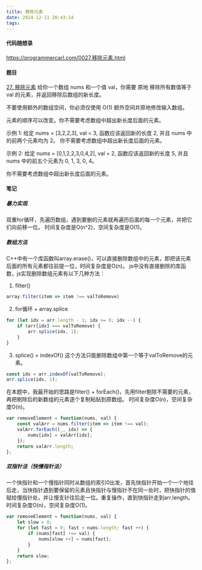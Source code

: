 ```yaml
---
title: 移除元素
date: 2024-12-11 20:43:14
tags:
---
```

#### 代码随想录
https://programmercarl.com/0027.移除元素.html

#### 题目
[27. 移除元素](https://leetcode.cn/problems/remove-element/)
给你一个数组 nums 和一个值 val，你需要 原地 移除所有数值等于 val 的元素，并返回移除后数组的新长度。

不要使用额外的数组空间，你必须仅使用 O(1) 额外空间并原地修改输入数组。

元素的顺序可以改变。你不需要考虑数组中超出新长度后面的元素。

示例 1: 给定 nums = [3,2,2,3], val = 3, 函数应该返回新的长度 2, 并且 nums 中的前两个元素均为 2。 你不需要考虑数组中超出新长度后面的元素。

示例 2: 给定 nums = [0,1,2,2,3,0,4,2], val = 2, 函数应该返回新的长度 5, 并且 nums 中的前五个元素为 0, 1, 3, 0, 4。

你不需要考虑数组中超出新长度后面的元素。

#### 笔记

##### 暴力实现
双重for循环，先遍历数组，遇到要删的元素就再遍历后面的每一个元素，并把它们向前移一位。
时间复杂度是O(n^2)，空间复杂度是O(1)。

##### 数组方法
C++中有一个库函数叫array.erase()，可以直接删除数组中的元素，即把该元素后面的所有元素都往前提一位，时间复杂度是O(n)。
js中没有直接删除的库函数，js实现删除数组元素有以下几种方法：
1. filter()
```javascript
array.filter(item => item !== valToRemove)
```
2. for循环 + array.splice
```javascript
for (let idx = arr.length - 1; idx >= 0; idx --) {
    if (arr[idx] === valToRemove) {
        arr.splice(idx, 1);
    }
}
```
3. splice() + indexOf()
这个方法只能删除数组中第一个等于valToRemove的元素。
```javascript
const idx = arr.indexOf(valToRemove);
arr.splice(idx, 1);
```

在本题中，我最开始的思路是filter() + forEach()，先用filter剔除不需要的元素，再把剔除后的新数组的元素逐个复制粘贴到原数组。
时间复杂度O(n)，空间复杂度O(n)。
```javascript
var removeElement = function(nums, val) {
    const valArr = nums.filter(item => item !== val);
    valArr.forEach((_, idx) => {
        nums[idx] = valArr[idx];
    });
    return valArr.length;
};
```

##### 双指针法（快慢指针法）
一个快指针和一个慢指针同时从数组的索引0出发，首先快指针开始一个一个地往后走，当快指针遇到要保留的元素且快指针与慢指针不在同一处时，把快指针的值赋给慢指针处，并让慢支针往后走一位。重复操作，直到快指针走到arr.length。
时间复杂度O(n)，空间复杂度O(1)。
```javascript
var removeElement = function(nums, val) {
    let slow = 0;
    for (let fast = 0; fast < nums.length; fast ++) {
        if (nums[fast] !== val) {
            nums[slow ++] = nums[fast];
        }
    }
    return slow;
};
```
